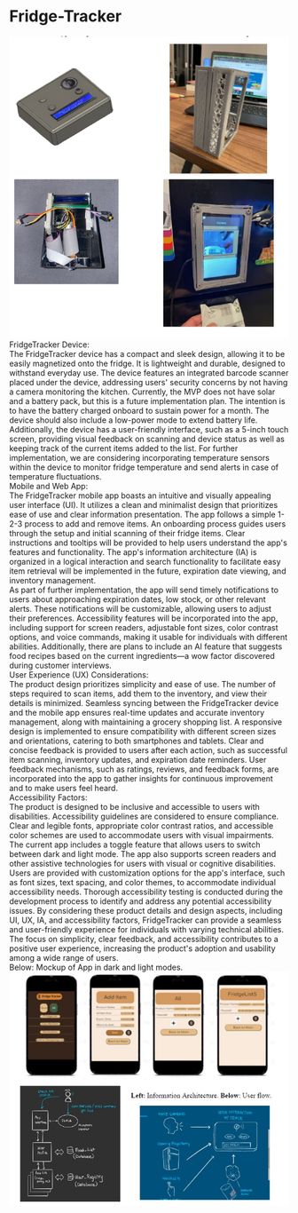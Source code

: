 # Fridge-Tracker <br>
![img1](./img/1.jpg) <br>
FridgeTracker Device:<br>
The FridgeTracker device has a compact and sleek design, allowing it to be easily magnetized
onto the fridge. It is lightweight and durable, designed to withstand everyday use. The device
features an integrated barcode scanner placed under the device, addressing users' security
concerns by not having a camera monitoring the kitchen. Currently, the MVP does not have solar
and a battery pack, but this is a future implementation plan. The intention is to have the battery
charged onboard to sustain power for a month. The device should also include a low-power
mode to extend battery life. Additionally, the device has a user-friendly interface, such as a
5-inch touch screen, providing visual feedback on scanning and device status as well as keeping
track of the current items added to the list. For further implementation, we are considering
incorporating temperature sensors within the device to monitor fridge temperature and send
alerts in case of temperature fluctuations.<br>
Mobile and Web App:<br>
The FridgeTracker mobile app boasts an intuitive and visually appealing user interface (UI). It
utilizes a clean and minimalist design that prioritizes ease of use and clear information
presentation. The app follows a simple 1-2-3 process to add and remove items. An onboarding
process guides users through the setup and initial scanning of their fridge items. Clear
instructions and tooltips will be provided to help users understand the app's features and
functionality. The app's information architecture (IA) is organized in a logical interaction and
search functionality to facilitate easy item retrieval will be implemented in the future, expiration
date viewing, and inventory management.<br>
As part of further implementation, the app will send timely notifications to users about
approaching expiration dates, low stock, or other relevant alerts. These notifications will be
customizable, allowing users to adjust their preferences. Accessibility features will be
incorporated into the app, including support for screen readers, adjustable font sizes, color
contrast options, and voice commands, making it usable for individuals with different abilities.
Additionally, there are plans to include an AI feature that suggests food recipes based on the
current ingredients—a wow factor discovered during customer interviews.<br>
User Experience (UX) Considerations:<br>
The product design prioritizes simplicity and ease of use. The number of steps required to scan
items, add them to the inventory, and view their details is minimized. Seamless syncing between
the FridgeTracker device and the mobile app ensures real-time updates and accurate inventory
management, along with maintaining a grocery shopping list. A responsive design is
implemented to ensure compatibility with different screen sizes and orientations, catering to both
smartphones and tablets. Clear and concise feedback is provided to users after each action, such
as successful item scanning, inventory updates, and expiration date reminders. User feedback
mechanisms, such as ratings, reviews, and feedback forms, are incorporated into the app to
gather insights for continuous improvement and to make users feel heard.<br>
Accessibility Factors:<br>
The product is designed to be inclusive and accessible to users with disabilities. Accessibility
guidelines are considered to ensure compliance. Clear and legible fonts, appropriate color
contrast ratios, and accessible color schemes are used to accommodate users with visual
impairments. The current app includes a toggle feature that allows users to switch between dark
and light mode. The app also supports screen readers and other assistive technologies for users
with visual or cognitive disabilities. Users are provided with customization options for the app's
interface, such as font sizes, text spacing, and color themes, to accommodate individual
accessibility needs. Thorough accessibility testing is conducted during the development process
to identify and address any potential accessibility issues.
By considering these product details and design aspects, including UI, UX, IA, and accessibility
factors, FridgeTracker can provide a seamless and user-friendly experience for individuals with
varying technical abilities. The focus on simplicity, clear feedback, and accessibility contributes
to a positive user experience, increasing the product's adoption and usability among a wide range
of users.<br>
Below: Mockup of App in dark and light modes.<br>
![img2](./img/2.jpg)

